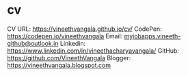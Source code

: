 # cv
CV URL: https://vineethvangala.github.io/cv/
CodePen: https://codepen.io/vineethvangala
Email: myjobapps.vineeth-github@outlook.in
Linkedin: https://www.linkedin.com/in/vineethacharyavangala/
GitHub: https://github.com/VineethVangala
Blogger: https://vineethvangala.blogspot.com
